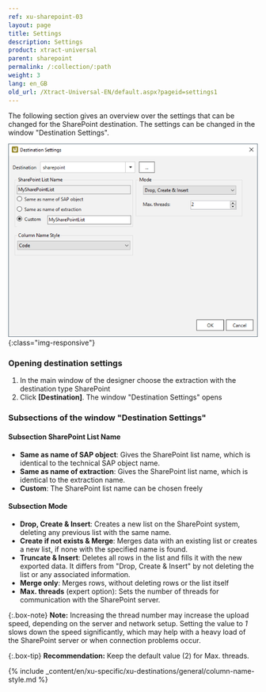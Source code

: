 ```yaml
---
ref: xu-sharepoint-03
layout: page
title: Settings
description: Settings
product: xtract-universal
parent: sharepoint
permalink: /:collection/:path
weight: 3
lang: en_GB
old_url: /Xtract-Universal-EN/default.aspx?pageid=settings1
---
```

The following section gives an overview over the settings that can be changed for the SharePoint destination.
The settings can be changed in the window "Destination Settings". 

![SharePointExtractionSpecificSettings](/img/content/xu/SP_destination_settings.png){:class="img-responsive"}

### Opening destination settings
1. In the main window of the designer choose the extraction with the destination type SharePoint
2. Click **[Destination]**. The window "Destination Settings" opens

### Subsections of the window "Destination Settings"

#### Subsection SharePoint List Name

- **Same as name of SAP object**: Gives the SharePoint list name, which is identical to the technical SAP object name.
- **Same as name of extraction**: Gives the SharePoint list name, which is identical to the extraction name.
- **Custom**: The SharePoint list name can be chosen freely  

#### Subsection Mode

- **Drop, Create & Insert**: Creates a new list on the SharePoint system, deleting any previous list with the same name.
- **Create if not exists & Merge**: Merges data with an existing list or creates a new list, if none with the specified name is found.
- **Truncate & Insert**: Deletes all rows in the list and fills it with the new exported data. It differs from "Drop, Create & Insert" by not deleting the list or any associated information.
 - **Merge only**: Merges rows, without deleting rows or the list itself
 - **Max. threads** (expert option): Sets the number of threads for communication with the SharePoint server. 

{:.box-note}
**Note:** Increasing the thread number may increase the upload speed, depending on the server and network setup. Setting the value to *1* slows down the speed significantly, which may help with a heavy load of the SharePoint server or when connection problems occur.

{:.box-tip}
**Recommendation:** Keep the default value (2) for Max. threads.

{% include _content/en/xu-specific/xu-destinations/general/column-name-style.md %}
